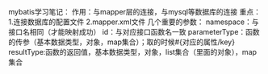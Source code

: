 mybatis学习笔记：
作用：与mapper层的连接，与mysql等数据库的连接
重点：
    1.连接数据库的配置文件
    2.mapper.xml文件
        几个重要的参数：
            namespace：与接口名相同（才能映射成功）
            id：与对应接口函数名一致
            parameterType：函数的传参（基本数据类型，对象，map集合）；取的时候#{对应的属性/key}
            resultType:函数的返回值，基本数据类型，对象，list集合（里面的对象），map集合

